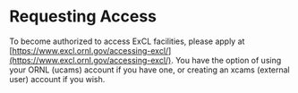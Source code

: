 # Requesting Access

To become authorized to access ExCL facilities, please apply at [https://www.excl.ornl.gov/accessing-excl/](https://www.excl.ornl.gov/accessing-excl/). You have the option of using your ORNL (ucams) account if you have one, or creating an xcams (external user) account if you wish.
